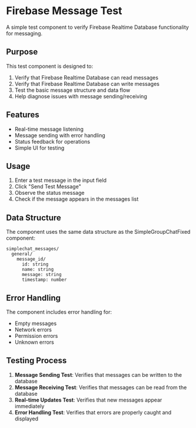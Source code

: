 # Firebase Message Test

A simple test component to verify Firebase Realtime Database functionality for messaging.

## Purpose

This test component is designed to:
1. Verify that Firebase Realtime Database can read messages
2. Verify that Firebase Realtime Database can write messages
3. Test the basic message structure and data flow
4. Help diagnose issues with message sending/receiving

## Features

- Real-time message listening
- Message sending with error handling
- Status feedback for operations
- Simple UI for testing

## Usage

1. Enter a test message in the input field
2. Click "Send Test Message"
3. Observe the status message
4. Check if the message appears in the messages list

## Data Structure

The component uses the same data structure as the SimpleGroupChatFixed component:

```
simplechat_messages/
  general/
    message_id/
      id: string
      name: string
      message: string
      timestamp: number
```

## Error Handling

The component includes error handling for:
- Empty messages
- Network errors
- Permission errors
- Unknown errors

## Testing Process

1. **Message Sending Test**: Verifies that messages can be written to the database
2. **Message Receiving Test**: Verifies that messages can be read from the database
3. **Real-time Updates Test**: Verifies that new messages appear immediately
4. **Error Handling Test**: Verifies that errors are properly caught and displayed